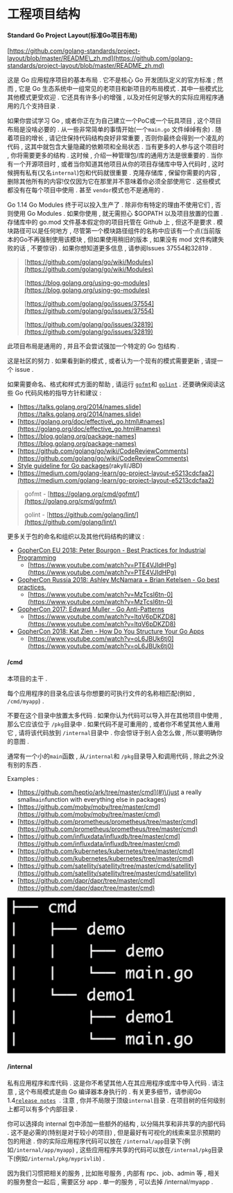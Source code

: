 # 工程项目结构

#### Standard Go Project Layout\(标准Go项目布局\)

[https://github.com/golang-standards/project-layout/blob/master/README\_zh.md](https://github.com/golang-standards/project-layout/blob/master/README_zh.md)

这是 Go 应用程序项目的基本布局 . 它不是核心 Go 开发团队定义的官方标准 ; 然而 , 它是 Go 生态系统中一组常见的老项目和新项目的布局模式 . 其中一些模式比其他模式更受欢迎 . 它还具有许多小的增强 , 以及对任何足够大的实际应用程序通用的几个支持目录 .

如果你尝试学习 Go , 或者你正在为自己建立一个PoC或一个玩具项目 , 这个项目布局是没啥必要的 . 从一些非常简单的事情开始\(一个`main.go` 文件绰绰有余\) . 随着项目的增长 , 请记住保持代码结构良好非常重要 , 否则你最终会得到一个凌乱的代码 , 这其中就包含大量隐藏的依赖项和全局状态 . 当有更多的人参与这个项目时 , 你将需要更多的结构 . 这时候 , 介绍一种管理包/库的通用方法是很重要的 . 当你有一个开源项目时 , 或者当你知道其他项目从你的项目存储库中导入代码时 , 这时候拥有私有\(又名`internal`\)包和代码就很重要 . 克隆存储库 , 保留你需要的内容 , 删除其他所有的内容!仅仅因为它在那里并不意味着你必须全部使用它 . 这些模式都没有在每个项目中使用 . 甚至 `vendor`模式也不是通用的 .

Go 1.14 Go Modules 终于可以投入生产了 . 除非你有特定的理由不使用它们 , 否则使用 Go Modules . 如果你使用 , 就无需担心 $GOPATH 以及项目放置的位置 . 存储库中的 go.mod 文件基本假定你的项目托管在 Github 上 , 但这不是要求 . 模块路径可以是任何地方 , 尽管第一个模块路径组件的名称中应该有一个点\(当前版本的Go不再强制使用该模块 , 但如果使用稍旧的版本 , 如果没有 mod 文件构建失败的话 , 不要惊讶\) . 如果你想知道更多信息 , 请参阅Issues 37554和32819 .

> [https://github.com/golang/go/wiki/Modules](https://github.com/golang/go/wiki/Modules)
>
> [https://blog.golang.org/using-go-modules](https://blog.golang.org/using-go-modules)
>
> [https://github.com/golang/go/issues/37554](https://github.com/golang/go/issues/37554)
>
> [https://github.com/golang/go/issues/32819](https://github.com/golang/go/issues/32819)

此项目布局是通用的 , 并且不会尝试强加一个特定的 Go 包结构 .

这是社区的努力 . 如果看到新的模式 , 或者认为一个现有的模式需要更新 , 请提一个 issue .

如果需要命名、格式和样式方面的帮助 , 请运行 [`gofmt`](https://golang.org/cmd/gofmt/)和 [`golint`](https://github.com/golang/lint) . 还要确保阅读这些 Go 代码风格的指导方针和建议 :

* [https://talks.golang.org/2014/names.slide](https://talks.golang.org/2014/names.slide)
* [https://golang.org/doc/effective\_go.html\#names](https://golang.org/doc/effective_go.html#names)
* [https://blog.golang.org/package-names](https://blog.golang.org/package-names)
* [https://github.com/golang/go/wiki/CodeReviewComments](https://github.com/golang/go/wiki/CodeReviewComments)
* [Style guideline for Go packages](https://rakyll.org/style-packages)\(rakyll/JBD\)
* [https://medium.com/golang-learn/go-project-layout-e5213cdcfaa2](https://medium.com/golang-learn/go-project-layout-e5213cdcfaa2)

> gofmt - [https://golang.org/cmd/gofmt/](https://golang.org/cmd/gofmt/)
>
> golint - [https://github.com/golang/lint/](https://github.com/golang/lint/)

更多关于包的命名和组织以及其他代码结构的建议 :

* [GopherCon EU 2018: Peter Bourgon - Best Practices for Industrial Programming](https://www.youtube.com/watch?v=PTE4VJIdHPg)
  * [https://www.youtube.com/watch?v=PTE4VJIdHPg](https://www.youtube.com/watch?v=PTE4VJIdHPg)
* [GopherCon Russia 2018: Ashley McNamara + Brian Ketelsen - Go best practices.](https://www.youtube.com/watch?v=MzTcsI6tn-0)
  * [https://www.youtube.com/watch?v=MzTcsI6tn-0](https://www.youtube.com/watch?v=MzTcsI6tn-0)
* [GopherCon 2017: Edward Muller - Go Anti-Patterns](https://www.youtube.com/watch?v=ltqV6pDKZD8)
  * [https://www.youtube.com/watch?v=ltqV6pDKZD8](https://www.youtube.com/watch?v=ltqV6pDKZD8)
* [GopherCon 2018: Kat Zien - How Do You Structure Your Go Apps](https://www.youtube.com/watch?v=oL6JBUk6tj0)
  * [https://www.youtube.com/watch?v=oL6JBUk6tj0](https://www.youtube.com/watch?v=oL6JBUk6tj0)

#### /cmd

本项目的主干 .

每个应用程序的目录名应该与你想要的可执行文件的名称相匹配\(例如 , `/cmd/myapp`\) .

不要在这个目录中放置太多代码 . 如果你认为代码可以导入并在其他项目中使用 , 那么它应该位于 `/pkg`目录中 . 如果代码不是可重用的 , 或者你不希望其他人重用它 , 请将该代码放到 `/internal`目录中 . 你会惊讶于别人会怎么做 , 所以要明确你的意图 .

通常有一个小的`main`函数 , 从`/internal`和 `/pkg`目录导入和调用代码 , 除此之外没有别的东西 .

Examples :

* [https://github.com/heptio/ark/tree/master/cmd](#)\(just a really small`main`function with everything else in packages\)
* [https://github.com/moby/moby/tree/master/cmd](https://github.com/moby/moby/tree/master/cmd)
* [https://github.com/prometheus/prometheus/tree/master/cmd](https://github.com/prometheus/prometheus/tree/master/cmd)
* [https://github.com/influxdata/influxdb/tree/master/cmd](https://github.com/influxdata/influxdb/tree/master/cmd)
* [https://github.com/kubernetes/kubernetes/tree/master/cmd](https://github.com/kubernetes/kubernetes/tree/master/cmd)
* [https://github.com/satellity/satellity/tree/master/cmd/satellity](https://github.com/satellity/satellity/tree/master/cmd/satellity)
* [https://github.com/dapr/dapr/tree/master/cmd](https://github.com/dapr/dapr/tree/master/cmd)

![](/assets/cmd.png)

#### /internal

私有应用程序和库代码 . 这是你不希望其他人在其应用程序或库中导入代码 . 请注意 , 这个布局模式是由 Go 编译器本身执行的 . 有关更多细节，请参阅Go 1.4[`release notes`](https://golang.org/doc/go1.4#internalpackages)  . 注意 , 你并不局限于顶级`internal`目录 . 在项目树的任何级别上都可以有多个内部目录 . 

你可以选择向 internal 包中添加一些额外的结构 , 以分隔共享和非共享的内部代码 . 这不是必需的\(特别是对于较小的项目\) , 但是最好有可视化的线索来显示预期的包的用途 . 你的实际应用程序代码可以放在 `/internal/app`目录下\(例如`/internal/app/myapp`\) , 这些应用程序共享的代码可以放在`/internal/pkg`目录下\(例如`/internal/pkg/myprivlib`\) . 

因为我们习惯把相关的服务 , 比如账号服务 , 内部有 rpc、job、admin 等 , 相关的服务整合一起后 , 需要区分 app . 单一的服务 , 可以去掉 /internal/myapp . 


